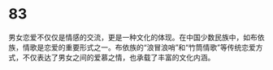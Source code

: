 # 83
男女恋爱不仅仅是情感的交流，更是一种文化的体现。在中国少数民族中，如布依族，情歌是恋爱的重要形式之一。布依族的“浪冒浪哨”和“竹筒情歌”等传统恋爱方式，不仅表达了男女之间的爱慕之情，也承载了丰富的文化内涵。
